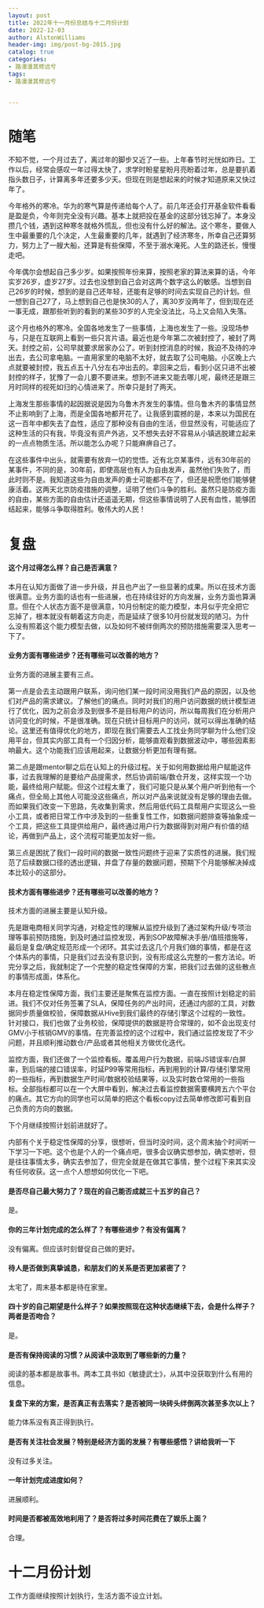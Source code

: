 ```yaml
---
layout: post
title: 2022年十一月份总结与十二月份计划
date: 2022-12-03
author: AlstonWilliams
header-img: img/post-bg-2015.jpg
catalog: true
categories:
- 路漫漫其修远兮
tags:
- 路漫漫其修远兮


---
```




# 随笔

不知不觉，一个月过去了，离过年的脚步又近了一些。上年春节时光恍如昨日。工作以后，经常会感叹一年过得太快了，求学时盼星星盼月亮盼着过年，总是要扒着指头数日子，计算离多年还要多少天。但现在则是想起来的时候才知道原来又快过年了。

今年格外的寒冷。华为的寒气算是传递给每个人了。前几年还会打开基金软件看看是盈是负，今年则完全没有兴趣。基本上就把投在基金的这部分钱忘掉了。本身没攒几个钱，遇到这种寒冬就格外慌乱，但也没有什么好的解法。这个寒冬，要做人生中最重要的几个决定，人生最重要的几年，就遇到了经济寒冬，所幸自己还算努力，努力上了一艘大船，还算是有些保障，不至于溺水淹死。人生的路还长，慢慢走吧。

今年偶尔会想起自己多少岁。如果按照年份来算，按照老家的算法来算的话，今年实岁26岁，虚岁27岁。过去也没想到自己会对这两个数字这么的敏感。当想到自己26岁的时候，想到的是自己还年轻，还能有足够的时间去实现自己的计划。但一想到自己27了，马上想到自己也是快30的人了，离30岁没两年了，但到现在还一事无成，跟那些听到的看到的某些30岁的人完全没法比，马上又会陷入失落。

这个月也格外的寒冷。全国各地发生了一些事情，上海也发生了一些。没现场参与，只是在互联网上看到一些只言片语。最近也是今年第二次被封控了，被封了两天。封控之前，公司早就要求居家办公了。听到封控消息的时候，我迫不及待的冲出去，去公司拿电脑。一直用家里的电脑不太好，就去取了公司电脑。小区晚上六点就要被封控，我五点五十八分左右冲出去的。拿回来之后，看到小区只进不出被封控的样子，犹豫了一会儿要不要进来。想到不进来又能去哪儿呢，最终还是跟三月时同样的视死如归的心情进来了。所幸只是封了两天。

上海发生那些事情的起因据说是因为乌鲁木齐发生的事情。但乌鲁木齐的事情显然不止影响到了上海，而是全国各地都开花了。让我感到震撼的是，本来以为国民在这一百年中都失去了血性，适应了那种没有自由的生活，但显然没有，可能适应了这种生活的只有我，毕竟没有资产外逃，又不想失去好不容易从小镇逃脱建立起来的一点点物质生活。所以能怎么办呢？只能麻痹自己了。

在这些事件中出头，就需要有放弃一切的觉悟。近有北京某事件，远有30年前的某事件，不同的是，30年前，即使高层也有人为自由发声，虽然他们失败了，而此时则不是。我知道这些为自由发声的勇士可能都不在了，但还是祝愿他们能够健康活着。这两天北京防疫措施的调整，证明了他们斗争的胜利。虽然只是防疫方面的自由，某些方面的自由估计还遥遥无期，但这些事情说明了人民有血性，能够团结起来，能够斗争取得胜利。敬伟大的人民！

# 复盘

#### 这个月过得怎么样？自己是否满意？

本月在认知方面做了进一步升级，并且也产出了一些显著的成果。所以在技术方面很满意。业务方面的话也有一些进展，也在持续往好的方向发展，业务方面也算满意。但在个人状态方面不是很满意，10月份制定的能力模型，本月似乎完全把它忘掉了，根本就没有朝着这方向走，而是延续了很多10月份就发现的陋习。为什么没有照着这个能力模型去做，以及如何不被绊倒两次的预防措施需要深入思考一下了。

#### 业务方面有哪些进步？还有哪些可以改善的地方？

业务方面的进展主要有三点。

第一点是会去主动跟用户联系，询问他们某一段时间没用我们产品的原因，以及他们对产品的需求建议。了解他们的痛点。同时对我们的用户访问数据的统计模型进行了优化，因为之前会涉及到很多不是目标用户的访问，所以每周我们在分析用户访问变化的时候，不是很准确。现在只统计目标用户的访问，就可以得出准确的结论。这里还有值得优化的地方，即现在我们需要去人工找业务同学聊为什么他们没用平台，但其实内部工具有一个归因分析，能够直观看到数据波动中，哪些因素影响最大。这个功能我们应该用起来，让数据分析更加有理有据。

第二点是跟mentor聊之后在认知上的升级过程。关于如何用数据给用户赋能这件事，过去我理解的是要给产品提需求，然后协调前端/数仓开发，这样实现一个功能，最终给用户赋能。但这个过程太重了，我们可能只是从某个用户听到他有一个痛点，但全局上其他人可能没这些痛点，所以对产品来说就没有足够的理由去做。而如果我们改变一下思路，先收集到需求，然后用低代码工具帮用户实现这么一些小工具，或者把日常工作中涉及到的一些重复性工作，如数据问题排查等抽象成一个工具，把这些工具提供给用户，最终通过用户行为数据得到对用户有价值的结论，再做到产品上，这个流程可能更加友好一些。

第三点是困扰了我们一段时间的数据一致性问题终于迎来了实质性的进展。我们规范了后续数据口径的透出逻辑，并盘了存量的数据问题，预期下个月能够解决掉成本比较小的这部分。

#### 技术方面有哪些进步？还有哪些可以改善的地方？

技术方面的进展主要是认知升级。

先是跟电商相关同学沟通，对稳定性的理解从监控升级到了通过架构升级/专项治理等事前预防措施，到及时通过监控发现，再到SOP故障解决手册/值班措施等，最后是复盘/确定规范形成一个闭环。其实过去这几个月我们做的事情，都是在这个体系内的事情，只是我们过去没有意识到，没有形成这么完整的一套方法论。听完分享之后，我就制定了一个完整的稳定性保障的方案，把我们过去做的这些散点的事情形成面，体系化。

本月在稳定性保障方面，我们主要还是聚焦在监控方面。一直在按照计划稳定的前进。我们不仅对任务签署了SLA，保障任务的产出时间，还通过内部的工具，对数据同步质量做校验，保障数据从Hive到我们最终的存储引擎这个过程的一致性。针对接口，我们也做了业务校验，保障提供的数据是符合常理的，如不会出现支付GMV小于核销GMV的事情。在完善监控的这个过程中，我们通过监控发现了不少问题，并且顺利推动数仓/产品或者其他相关方做优化迭代。

监控方面，我们还做了一个监控看板。覆盖用户行为数据，前端JS错误率/白屏率，到后端的接口错误率，时延P99等常用指标，再到用到的计算/存储引擎常用的一些指标，再到数据生产时间/数据校验结果等，以及实时数仓常用的一些指标。全部指标都可以在一个大屏中看到，解决过去看监控数据需要横跨五六个平台的痛点。其它方向的同学也可以简单的把这个看板copy过去简单修改即可看到自己负责的方向的数据。

下个月继续按照计划前进就好了。

内部有个关于稳定性保障的分享，很想听，但当时没时间，这个周末抽个时间听一下学习一下吧。这个也是个人的一个痛点吧，很多会议确实想参加，确实想听，但是往往事情太多，确实去参加了，但完全就是在做其它事情，整个过程下来其实没有任何收获。这一点个人想想如何优化一下吧。

#### 是否尽自己最大努力了？现在的自己能否成就三十五岁的自己？

是。

#### 你的三年计划完成的怎么样了？有哪些进步？有没有偏离？

没有偏离。但应该时刻督促自己做的更好。

#### 待人是否做到真挚诚恳，和朋友们的关系是否更加紧密了？

太宅了，周末基本都是待在家里。

#### 四十岁的自己期望是什么样子？如果按照现在这种状态继续下去，会是什么样子？两者是否吻合？

是。

#### 是否有保持阅读的习惯？从阅读中汲取到了哪些新的力量？

阅读的基本都是故事书。两本工具书如《敏捷武士》，从其中没获取到什么有用的信息。

#### 复盘下来的方案，是否真正有去落实？是否被同一块砖头绊倒两次甚至多次以上？

能力体系没有真正得到执行。

#### 是否有关注社会发展？特别是经济方面的发展？有哪些感悟？讲给我听一下

没有过多关注。

#### 一年计划完成进度如何？

进展顺利。

#### 时间是否都被高效地利用了？是否将过多时间花费在了娱乐上面？

合理。



# 十二月份计划

工作方面继续按照计划执行，生活方面不设立计划。